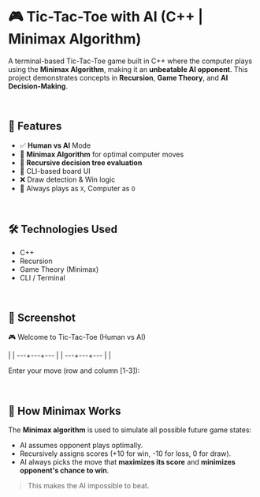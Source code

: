 # 🎮 Tic-Tac-Toe with AI (C++ | Minimax Algorithm)

A terminal-based Tic-Tac-Toe game built in C++ where the computer plays using the **Minimax Algorithm**, making it an **unbeatable AI opponent**. This project demonstrates concepts in **Recursion**, **Game Theory**, and **AI Decision-Making**.

<br>

## 🧠 Features

- ✅ **Human vs AI** Mode
- 🧮 **Minimax Algorithm** for optimal computer moves
- 🔁 **Recursive decision tree evaluation**
- 🎯 CLI-based board UI
- ❌ Draw detection & Win logic
- 🧑 Always plays as `X`, Computer as `O`

<br>

## 🛠️ Technologies Used

- C++
- Recursion
- Game Theory (Minimax)
- CLI / Terminal

<br>

## 📸 Screenshot
🎮 Welcome to Tic-Tac-Toe (Human vs AI)

| |
---+---+---
| |
---+---+---
| |

Enter your move (row and column [1-3]):

<br>

## 🧩 How Minimax Works

The **Minimax algorithm** is used to simulate all possible future game states:
- AI assumes opponent plays optimally.
- Recursively assigns scores (+10 for win, -10 for loss, 0 for draw).
- AI always picks the move that **maximizes its score** and **minimizes opponent's chance to win**.

> This makes the AI impossible to beat.

<br>

